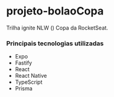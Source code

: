 # projeto-bolaoCopa
Trilha ignite NLW () Copa da RocketSeat.

<h3> Principais tecnologias utilizadas</h3>
    <ul>
        <li>Expo</li>
        <li>Fastify</li>
        <li>React</li>
        <li>React Native</li>
        <li>TypeScript</li>
        <li>Prisma</li>
    </ul>
